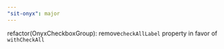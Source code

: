 ```yaml
---
"sit-onyx": major
---
```


refactor(OnyxCheckboxGroup): remove`checkAllLabel` property in favor of `withCheckAll`
